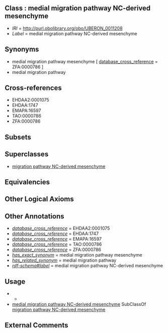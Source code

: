 
## Class : medial migration pathway NC-derived mesenchyme

 * *IRI* = http://purl.obolibrary.org/obo/UBERON_0011208
 * *Label* = medial migration pathway NC-derived mesenchyme

## Synonyms

 * medial migration pathway mesenchyme [ [database_cross_reference](../../ef/oboInOwl#hasDbXref.md) = ZFA:0000786 ]
 * medial migration pathway

## Cross-references

 * EHDAA2:0001075
 * EHDAA:1747
 * EMAPA:16597
 * TAO:0000786
 * ZFA:0000786

## Subsets


## Superclasses

 * [migration pathway NC-derived mesenchyme](../../UBERON/10/UBERON_0011210.md)

## Equivalencies


## Other Logical Axioms


## Other Annotations

 * *[database_cross_reference](../../ef/oboInOwl#hasDbXref.md)* = EHDAA2:0001075
 * *[database_cross_reference](../../ef/oboInOwl#hasDbXref.md)* = EHDAA:1747
 * *[database_cross_reference](../../ef/oboInOwl#hasDbXref.md)* = EMAPA:16597
 * *[database_cross_reference](../../ef/oboInOwl#hasDbXref.md)* = TAO:0000786
 * *[database_cross_reference](../../ef/oboInOwl#hasDbXref.md)* = ZFA:0000786
 * *[has_exact_synonym](../../ym/oboInOwl#hasExactSynonym.md)* = medial migration pathway mesenchyme
 * *[has_related_synonym](../../ym/oboInOwl#hasRelatedSynonym.md)* = medial migration pathway
 * *[rdf-schema#label](../../el/rdf-schema#label.md)* = medial migration pathway NC-derived mesenchyme

## Usage

 * -
 * [medial migration pathway NC-derived mesenchyme](../../UBERON/08/UBERON_0011208.md) SubClassOf [migration pathway NC-derived mesenchyme](../../UBERON/10/UBERON_0011210.md)

## External Comments

